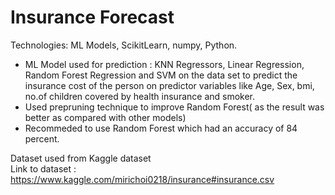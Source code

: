 # Insurance Forecast 

Technologies: ML Models, ScikitLearn, numpy, Python.
* ML Model used for prediction : KNN Regressors, Linear Regression, Random Forest Regression and SVM on the data set to predict the insurance cost of the person on predictor variables like Age, Sex, bmi, no.of children covered by health insurance and smoker.
* Used prepruning technique to improve Random Forest( as the result was better as compared with other models)
* Recommeded to use Random Forest which had an accuracy of 84 percent.

Dataset used from Kaggle dataset </br>
Link to dataset : https://www.kaggle.com/mirichoi0218/insurance#insurance.csv
